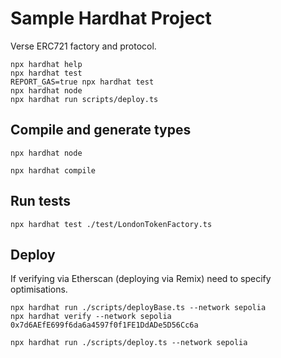 # Sample Hardhat Project

Verse ERC721 factory and protocol.

```shell
npx hardhat help
npx hardhat test
REPORT_GAS=true npx hardhat test
npx hardhat node
npx hardhat run scripts/deploy.ts
```

## Compile and generate types

```
npx hardhat node
```

```shell
npx hardhat compile
```

## Run tests

```shell
npx hardhat test ./test/LondonTokenFactory.ts
```

## Deploy
If verifying via Etherscan (deploying via Remix) need to specify optimisations. 
```
npx hardhat run ./scripts/deployBase.ts --network sepolia
npx hardhat verify --network sepolia 0x7d6AEfE699f6da6a4597f0f1FE1DdADe5D56Cc6a
 
npx hardhat run ./scripts/deploy.ts --network sepolia
```